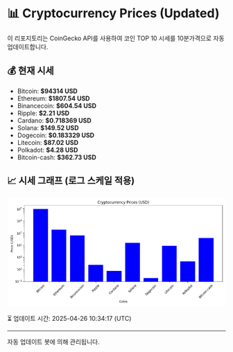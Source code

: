 
# 📊 Cryptocurrency Prices (Updated)

이 리포지토리는 CoinGecko API를 사용하여 코인 TOP 10 시세를 10분가격으로 자동 업데이트합니다.

## 💰 현재 시세
- Bitcoin: **$94314 USD**
- Ethereum: **$1807.54 USD**
- Binancecoin: **$604.54 USD**
- Ripple: **$2.21 USD**
- Cardano: **$0.718369 USD**
- Solana: **$149.52 USD**
- Dogecoin: **$0.183329 USD**
- Litecoin: **$87.02 USD**
- Polkadot: **$4.28 USD**
- Bitcoin-cash: **$362.73 USD**

## 📈 시세 그래프 (로그 스케일 적용)
![Crypto Prices](crypto_prices.png)

⏳ 업데이트 시간: 2025-04-26 10:34:17 (UTC)

---
자동 업데이트 봇에 의해 관리됩니다.
